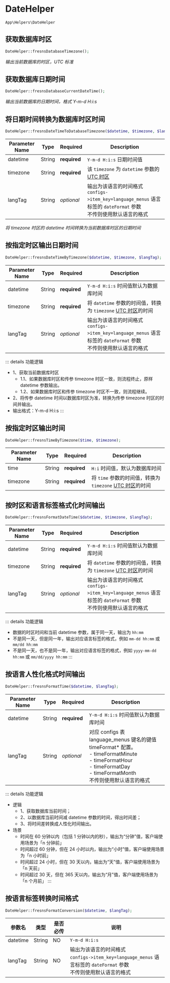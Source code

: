 # DateHelper

`App\Helpers\DateHelper`

## 获取数据库时区

```php
DateHelper::fresnsDatabaseTimezone();
```
*输出当前数据库的时区，UTC 标准*

## 获取数据库日期时间

```php
DateHelper::fresnsDatabaseCurrentDateTime();
```
*输出当前数据库的日期时间，格式 Y-m-d H:i:s*

## 将日期时间转换为数据库时区时间

```php
DateHelper::fresnsDateTimeToDatabaseTimezone($datetime, $timezone, $langTag);
```
| Parameter Name | Type | Required | Description |
| --- | --- | --- | --- |
| datetime | String | **required** | `Y-m-d H:i:s` 日期时间值 |
| timezone | String | **required** | 该 `timezone` 为 `datetime` 参数的 [UTC 时区](../../database/dictionary/utc.md) |
| langTag | String | *optional* | 输出为该语言的时间格式<br>`configs->item_key=language_menus` 语言标签的 `dateFormat` 参数<br>不传则使用默认语言的格式 |

*将 timezone 时区的 datetime 时间转换为当前数据库时区的日期时间*

## 按指定时区输出日期时间

```php
DateHelper::fresnsDateTimeByTimezone($datetime, $timezone, $langTag);
```
| Parameter Name | Type | Required | Description |
| --- | --- | --- | --- |
| datetime | String | **required** | `Y-m-d H:i:s` 时间值默认为数据库时间 |
| timezone | String | **required** | 将 `datetime` 参数的时间值，转换为 `timezone` [UTC 时区](../../database/dictionary/utc.md)的时间 |
| langTag | String | *optional* | 输出为该语言的时间格式<br>`configs->item_key=language_menus` 语言标签的 `dateFormat` 参数<br>不传则使用默认语言的格式 |

::: details 功能逻辑
- 1、获取当前数据库时区
    - 1.1、如果数据库时区和传参 timezone 时区一致，则流程终止，原样 datetime 参数输出。
    - 1.2、如果数据库时区和传参 timezone 时区不一致，则流程继续。
- 2、将传参 datetime 时间以数据库时区为准，转换为传参 timezone 时区的时间并输出。
- 输出格式：Y-m-d H:i:s
:::

## 按指定时区输出时间

```php
DateHelper::fresnsTimeByTimezone($time, $timezone);
```
| Parameter Name | Type | Required | Description |
| --- | --- | --- | --- |
| time | String | **required** | `H:i` 时间值，默认为数据库时间 |
| timezone | String | **required** | 将 `time` 参数的时间值，转换为 `timezone` [UTC 时区](../../database/dictionary/utc.md)的时间 |

## 按时区和语言标签格式化时间输出

```php
DateHelper::fresnsFormatDateTime($datetime, $timezone, $langTag);
```
| Parameter Name | Type | Required | Description |
| --- | --- | --- | --- |
| datetime | String | **required** | `Y-m-d H:i:s` 时间值默认为数据库时间 |
| timezone | String | **required** | 将 `datetime` 参数的时间值，转换为 `timezone` [UTC 时区](../../database/dictionary/utc.md)的时间 |
| langTag | String | *optional* | 输出为该语言的时间格式<br>`configs->item_key=language_menus` 语言标签的 `dateFormat` 参数<br>不传则使用默认语言的格式 |

::: details 功能逻辑
- 数据的时区时间和当前 datetime 参数，属于同一天，输出为 `hh:mm`
- 不是同一天，但是同一年，输出对应语言标签的格式，例如 `mm-dd hh:mm` 或 `mm/dd hh:mm`
- 不是同一天，也不是同一年，输出对应语言标签的格式，例如 `yyyy-mm-dd hh:mm` 或 `mm/dd/yyyy hh:mm`
:::

## 按语言人性化格式时间输出

```php
DateHelper::fresnsFormatTime($datetime, $langTag);
```
| Parameter Name | Type | Required | Description |
| --- | --- | --- | --- |
| datetime | String | **required** | `Y-m-d H:i:s` 时间值默认为数据库时间 |
| langTag | String | *optional* | 对应 configs 表 language_menus 键名的键值 timeFormat* 配置。<br>- timeFormatMinute<br>- timeFormatHour<br>- timeFormatDay<br>- timeFormatMonth<br>不传则使用默认语言的格式 |

::: details 功能逻辑
- 逻辑
    - 1、获取数据库当前时间；
    - 2、以数据库当前时间减 datetime 参数的时间，得出时间差；
    - 3、将时间差转换成人性化时间输出。
- 场景
    - 时间在 60 分钟以内（包括 1 分钟以内的秒），输出为“分钟”值，客户端使用场景为「n 分钟前」
    - 时间超过 60 分钟，但在 24 小时以内，输出为“小时”值，客户端使用场景为「n 小时前」
    - 时间超过 24 小时，但在 30 天以内，输出为“天”值，客户端使用场景为「n 天前」
    - 时间超过 30 天，但在 365 天以内，输出为“月”值，客户端使用场景为「n 个月前」
:::

## 按语言标签转换时间格式

```php
DateHelper::fresnsFormatConversion($datetime, $langTag);
```
| 参数名 | 类型 | 是否必传 | 说明 |
| --- | --- | --- | --- |
| datetime | String | NO | `Y-m-d H:i:s` |
| langTag | String | NO | 输出为该语言的时间格式<br>`configs->item_key=language_menus` 语言标签的 `dateFormat` 参数<br>不传则使用默认语言的格式 |
